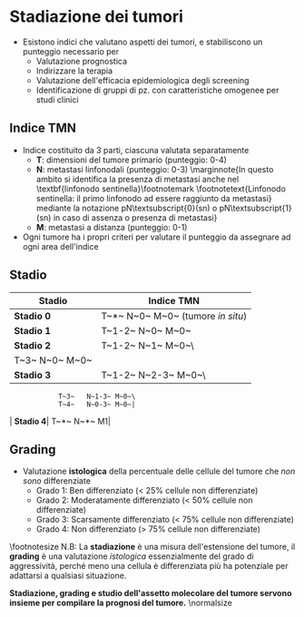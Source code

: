 # Stadiazione dei tumori
- Esistono indici che valutano aspetti dei tumori, e stabiliscono un punteggio necessario per
    - Valutazione prognostica
    - Indirizzare la terapia
    - Valutazione dell'efficacia epidemiologica degli screening
    - Identificazione di gruppi di pz. con caratteristiche omogenee per studi clinici

## Indice TMN
- Indice costituito da 3 parti, ciascuna valutata separatamente
    - __T__: dimensioni del tumore primario (punteggio: 0-4)
    - __N__: metastasi linfonodali (punteggio: 0-3) \marginnote{In questo ambito si identifica la presenza di metastasi anche nel \textbf{linfonodo sentinella}\footnotemark \footnotetext{Linfonodo sentinella: il primo linfonodo ad essere raggiunto da metastasi} mediante la notazione pN\textsubscript{0}(sn) o pN\textsubscript{1}(sn) in caso di assenza o presenza di metastasi}
    - __M__: metastasi a distanza (punteggio: 0-1)
- Ogni tumore ha i propri criteri per valutare il punteggio da assegnare ad ogni area dell'indice

## Stadio
|Stadio| Indice TMN|
|---|---|
| __Stadio 0__| T~\*~  N~0~   M~0~ (tumore _in situ_)|
| __Stadio 1__| T~1-2~ N~0~   M~0~
| __Stadio 2__| T~1-2~ N~1~   M~0~\
                T~3~   N~0~   M~0~|
| __Stadio 3__| T~1-2~ N~2-3~ M~0~\
                T~3~   N~1-3~ M~0~\
                T~4~   N~0-3~ M~0~|
| __Stadio 4__| T~\*~  N~\*~  M1|

## Grading
- Valutazione __istologica__ della percentuale delle cellule del tumore che _non sono_ differenziate
    - Grado 1: Ben differenziato (< 25% cellule non differenziate)
    - Grado 2: Moderatamente differenziato (< 50% cellule non differenziate)
    - Grado 3: Scarsamente differenziato (< 75% cellule non differenziate)
    - Grado 4: Non differenziato (> 75% cellule non differenziate)

\footnotesize
N.B: La __stadiazione__ è una misura dell'estensione del tumore, il __grading__ è una valutazione _istologica_ essenzialmente del grado di aggressività, perché meno una cellula è differenziata più ha potenziale per adattarsi a qualsiasi situazione.

__Stadiazione, grading e studio dell'assetto molecolare del tumore servono insieme per compilare la prognosi del tumore.__
\normalsize

